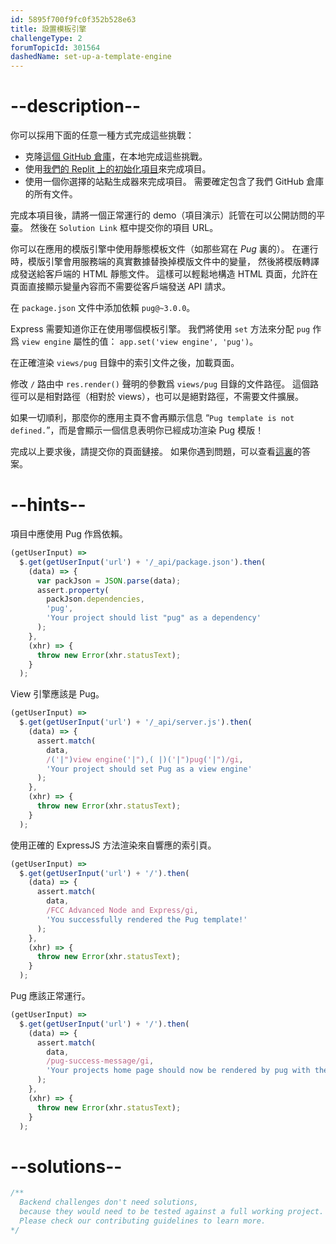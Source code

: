 ```yaml
---
id: 5895f700f9fc0f352b528e63
title: 設置模板引擎
challengeType: 2
forumTopicId: 301564
dashedName: set-up-a-template-engine
---
```


# --description--

你可以採用下面的任意一種方式完成這些挑戰：

- 克隆[這個 GitHub 倉庫](https://github.com/freeCodeCamp/boilerplate-advancednode/)，在本地完成這些挑戰。
- 使用[我們的 Replit 上的初始化項目](https://replit.com/github/freeCodeCamp/boilerplate-advancednode)來完成項目。
- 使用一個你選擇的站點生成器來完成項目。 需要確定包含了我們 GitHub 倉庫的所有文件。

完成本項目後，請將一個正常運行的 demo（項目演示）託管在可以公開訪問的平臺。 然後在 `Solution Link` 框中提交你的項目 URL。

你可以在應用的模版引擎中使用靜態模板文件（如那些寫在 *Pug* 裏的）。 在運行時，模版引擎會用服務端的真實數據替換掉模版文件中的變量， 然後將模版轉譯成發送給客戶端的 HTML 靜態文件。 這樣可以輕鬆地構造 HTML 頁面，允許在頁面直接顯示變量內容而不需要從客戶端發送 API 請求。

在 `package.json` 文件中添加依賴 `pug@~3.0.0`。

Express 需要知道你正在使用哪個模板引擎。 我們將使用 `set` 方法來分配 `pug` 作爲 `view engine` 屬性的值： `app.set('view engine', 'pug')`。

在正確渲染 `views/pug` 目錄中的索引文件之後，加載頁面。

修改 `/` 路由中 `res.render()` 聲明的參數爲 `views/pug` 目錄的文件路徑。 這個路徑可以是相對路徑（相對於 views），也可以是絕對路徑，不需要文件擴展。

如果一切順利，那麼你的應用主頁不會再顯示信息 “`Pug template is not defined.`”，而是會顯示一個信息表明你已經成功渲染 Pug 模版！

完成以上要求後，請提交你的頁面鏈接。 如果你遇到問題，可以查看[這裏](https://gist.github.com/camperbot/3515cd676ea4dfceab4e322f59a37791)的答案。

# --hints--

項目中應使用 Pug 作爲依賴。

```js
(getUserInput) =>
  $.get(getUserInput('url') + '/_api/package.json').then(
    (data) => {
      var packJson = JSON.parse(data);
      assert.property(
        packJson.dependencies,
        'pug',
        'Your project should list "pug" as a dependency'
      );
    },
    (xhr) => {
      throw new Error(xhr.statusText);
    }
  );
```

View 引擎應該是 Pug。

```js
(getUserInput) =>
  $.get(getUserInput('url') + '/_api/server.js').then(
    (data) => {
      assert.match(
        data,
        /('|")view engine('|"),( |)('|")pug('|")/gi,
        'Your project should set Pug as a view engine'
      );
    },
    (xhr) => {
      throw new Error(xhr.statusText);
    }
  );
```

使用正確的 ExpressJS 方法渲染來自響應的索引頁。

```js
(getUserInput) =>
  $.get(getUserInput('url') + '/').then(
    (data) => {
      assert.match(
        data,
        /FCC Advanced Node and Express/gi,
        'You successfully rendered the Pug template!'
      );
    },
    (xhr) => {
      throw new Error(xhr.statusText);
    }
  );
```

Pug 應該正常運行。

```js
(getUserInput) =>
  $.get(getUserInput('url') + '/').then(
    (data) => {
      assert.match(
        data,
        /pug-success-message/gi,
        'Your projects home page should now be rendered by pug with the projects .pug file unaltered'
      );
    },
    (xhr) => {
      throw new Error(xhr.statusText);
    }
  );
```

# --solutions--

```js
/**
  Backend challenges don't need solutions, 
  because they would need to be tested against a full working project. 
  Please check our contributing guidelines to learn more.
*/
```
